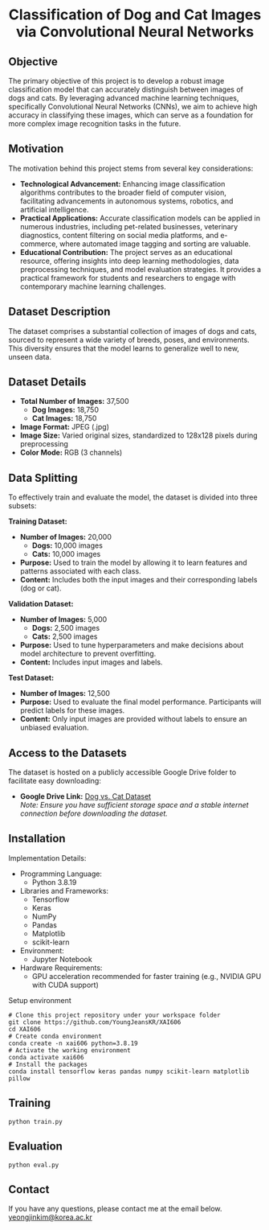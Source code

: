 <h1 align="center">Classification of Dog and Cat Images via Convolutional Neural Networks</h1>

## Objective

The primary objective of this project is to develop a robust image classification model that can accurately distinguish between images of dogs and cats. By leveraging advanced machine learning techniques, specifically Convolutional Neural Networks (CNNs), we aim to achieve high accuracy in classifying these images, which can serve as a foundation for more complex image recognition tasks in the future.

## Motivation

The motivation behind this project stems from several key considerations:

- **Technological Advancement:** Enhancing image classification algorithms contributes to the broader field of computer vision, facilitating advancements in autonomous systems, robotics, and artificial intelligence.
- **Practical Applications:** Accurate classification models can be applied in numerous industries, including pet-related businesses, veterinary diagnostics, content filtering on social media platforms, and e-commerce, where automated image tagging and sorting are valuable.
- **Educational Contribution:** The project serves as an educational resource, offering insights into deep learning methodologies, data preprocessing techniques, and model evaluation strategies. It provides a practical framework for students and researchers to engage with contemporary machine learning challenges.

## Dataset Description

The dataset comprises a substantial collection of images of dogs and cats, sourced to represent a wide variety of breeds, poses, and environments. This diversity ensures that the model learns to generalize well to new, unseen data.

## Dataset Details

- **Total Number of Images:** 37,500
  - **Dog Images:** 18,750
  - **Cat Images:** 18,750
- **Image Format:** JPEG (.jpg)
- **Image Size:** Varied original sizes, standardized to 128x128 pixels during preprocessing
- **Color Mode:** RGB (3 channels)

## Data Splitting

To effectively train and evaluate the model, the dataset is divided into three subsets:

**Training Dataset:**

- **Number of Images:** 20,000
  - **Dogs:** 10,000 images
  - **Cats:** 10,000 images
- **Purpose:** Used to train the model by allowing it to learn features and patterns associated with each class.
- **Content:** Includes both the input images and their corresponding labels (dog or cat).

**Validation Dataset:**

- **Number of Images:** 5,000
  - **Dogs:** 2,500 images
  - **Cats:** 2,500 images
- **Purpose:** Used to tune hyperparameters and make decisions about model architecture to prevent overfitting.
- **Content:** Includes input images and labels.

**Test Dataset:**

- **Number of Images:** 12,500
- **Purpose:** Used to evaluate the final model performance. Participants will predict labels for these images.
- **Content:** Only input images are provided without labels to ensure an unbiased evaluation.

## Access to the Datasets

The dataset is hosted on a publicly accessible Google Drive folder to facilitate easy downloading:
- **Google Drive Link:** [Dog vs. Cat Dataset](https://drive.google.com/file/d/1PnSKt8yS87-a-v6NitmCfH_xg1p2YQju/view?usp=drive_link) </br>
*Note: Ensure you have sufficient storage space and a stable internet connection before downloading the dataset.*

## Installation

Implementation Details:
- Programming Language:
  - Python 3.8.19
- Libraries and Frameworks:
  - Tensorflow
  - Keras
  - NumPy
  - Pandas
  - Matplotlib
  - scikit-learn
- Environment:
  - Jupyter Notebook
- Hardware Requirements:
  - GPU acceleration recommended for faster training (e.g., NVIDIA GPU with CUDA support)

Setup environment
```shell script
# Clone this project repository under your workspace folder
git clone https://github.com/YoungJeansKR/XAI606
cd XAI606
# Create conda environment
conda create -n xai606 python=3.8.19
# Activate the working environment
conda activate xai606
# Install the packages
conda install tensorflow keras pandas numpy scikit-learn matplotlib pillow
```

## Training

```shell script
python train.py
```

## Evaluation

```shell script
python eval.py
```

## Contact

If you have any questions, please contact me at the email below. </br>
<yeongjinkim@korea.ac.kr>
